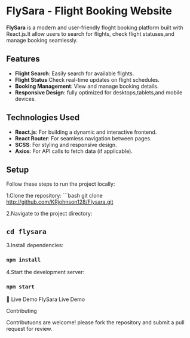 # FlySara - Flight Booking Website

**FlySara** is a modern and user-friendly floght booking platform built with React.js.It allow users to search for flights,
   check flight statuses,and manage booking seamlessly.

## Features
- **Flight Search**: Easily search for available flights.
- **Flight Status**:Check real-time updates on flight schedules.
- **Booking Management**: View and manage booking details.
- **Responsive Design**: fully optimized for desktops,tablets,and mobile devices.

## Technologies Used
- **React.js**: For building a dynamic and interactive frontend.
- **React Router**: For seamless navigation between pages.
- **SCSS**: For styling and responsive design.
- **Axios**: For API calls to fetch data  (if applicable).
  


## Setup
  Follow these steps to run the project locally:
  
  1.Clone the repository:
    ```bash
     git clone http://github.com/KRjohnson128/Flysara.git

2.Navigate to the project directory:

## `cd flysara`

3.Install dependencies:

### `npm install`

4.Start the development server:

### `npm start`




🚀 Live Demo
    FlySara Live Demo

  Contributing
 
  Contributuons are welcome! please fork the repository and submit a pull request for 
  review.

    
    


    



    


  
